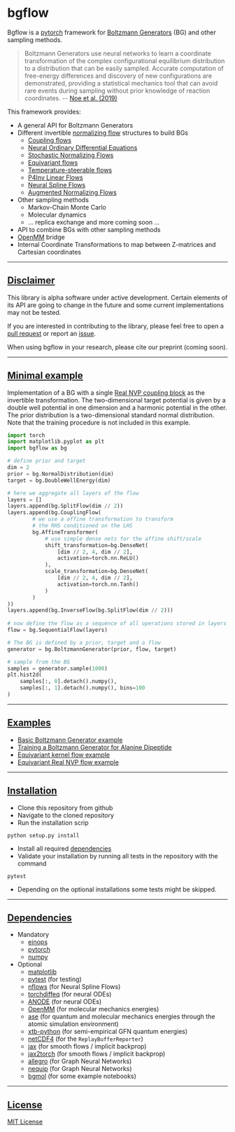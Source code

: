 # bgflow


Bgflow is a [pytorch](https://github.com/pytorch/pytorch) framework for
[Boltzmann Generators](https://science.sciencemag.org/content/365/6457/eaaw1147) (BG) and other sampling methods.

> Boltzmann Generators use neural networks to learn a coordinate transformation
> of the complex configurational equilibrium distribution to a distribution that 
> can be easily sampled. Accurate computation of free-energy differences 
> and discovery of new configurations are demonstrated, 
> providing a statistical mechanics tool that can 
> avoid rare events during sampling without prior knowledge of reaction coordinates.
> -- [Noe et al. (2019)](https://science.sciencemag.org/content/365/6457/eaaw1147)

This framework provides:

* A general API for Boltzmann Generators
* Different invertible [normalizing flow](https://arxiv.org/abs/1912.02762) structures to build BGs
    * [Coupling flows](https://arxiv.org/abs/1410.8516)
    * [Neural Ordinary Differential Equations](https://arxiv.org/abs/1806.07366)
    * [Stochastic Normalizing Flows](https://arxiv.org/abs/2002.06707)
    * [Equivariant flows](https://arxiv.org/abs/2006.02425)
    * [Temperature-steerable flows](https://arxiv.org/abs/2108.01590)
    * [P4Inv Linear Flows](https://arxiv.org/abs/2010.07033)
    * [Neural Spline Flows](https://arxiv.org/abs/1906.04032)
    * [Augmented Normalizing Flows](https://arxiv.org/abs/2002.07101)
* Other sampling methods
    * Markov-Chain Monte Carlo
    * Molecular dynamics
    * ... replica exchange and more coming soon ...
* API to combine BGs with other sampling methods
* [OpenMM](https://github.com/openmm/openmm) bridge 
* Internal Coordinate Transformations to map between Z-matrices and Cartesian coordinates
***
## [Disclaimer](#disclaimer)
This library is alpha software under active development.
Certain elements of its API are going to change in the 
future and some current implementations may not be tested.

If you are interested in contributing to the library,
please feel free to open a 
[pull request](https://github.com/noegroup/bgflow/pulls)
or report an [issue](https://github.com/noegroup/bgflow/issues).

When using bgflow in your research, please cite our preprint (coming soon).
***
## [Minimal example](#minimal-example)
Implementation of a BG with a single [Real NVP coupling block](https://arxiv.org/abs/1605.08803)
as the invertible transformation. The two-dimensional target potential is given by a double well potential in one
dimension and a harmonic potential in the other. The prior distribution is a two-dimensional standard normal
distribution. Note that the training procedure is not included in this example.

``` python
import torch
import matplotlib.pyplot as plt
import bgflow as bg

# define prior and target
dim = 2
prior = bg.NormalDistribution(dim)
target = bg.DoubleWellEnergy(dim)

# here we aggregate all layers of the flow
layers = []
layers.append(bg.SplitFlow(dim // 2))
layers.append(bg.CouplingFlow(
        # we use a affine transformation to transform 
        # the RHS conditioned on the LHS
        bg.AffineTransformer(
            # use simple dense nets for the affine shift/scale
            shift_transformation=bg.DenseNet(
                [dim // 2, 4, dim // 2], 
                activation=torch.nn.ReLU()
            ), 
            scale_transformation=bg.DenseNet(
                [dim // 2, 4, dim // 2], 
                activation=torch.nn.Tanh()
            )
        )
))
layers.append(bg.InverseFlow(bg.SplitFlow(dim // 2)))
    
# now define the flow as a sequence of all operations stored in layers
flow = bg.SequentialFlow(layers)

# The BG is defined by a prior, target and a flow
generator = bg.BoltzmannGenerator(prior, flow, target)

# sample from the BG
samples = generator.sample(1000)
plt.hist2d(
    samples[:, 0].detach().numpy(), 
    samples[:, 1].detach().numpy(), bins=100
)
```

***

## [Examples](#examples)

* [Basic Boltzmann Generator example](https://github.com/noegroup/bgflow/blob/master/notebooks/example.ipynb)
* [Training a Boltzmann Generator for Alanine Dipeptide](https://github.com/noegroup/bgflow/blob/master/notebooks/alanine_dipeptide_basics.ipynb)
* [Equivariant kernel flow example](https://github.com/noegroup/bgflow/blob/master/notebooks/example_equivariant_nODE.ipynb)
* [Equivariant Real NVP flow example](https://github.com/noegroup/bgflow/blob/master/notebooks/example_equivariant_RNVP.ipynb)

***

## [Installation](#installation)


* Clone this repository from github
* Navigate to the cloned repository
* Run the installation scrip

```
python setup.py install
```

* Install all required [dependencies](#dependencies) 
* Validate your installation by running all tests in the repository with the command

```
pytest
```

* Depending on the optional installations some tests might be skipped. 

***
## [Dependencies](#dependencies)
* Mandatory
  * [einops](https://github.com/arogozhnikov/einops/)
  * [pytorch](https://github.com/pytorch/pytorch)
  * [numpy](https://github.com/numpy/numpy)
* Optional
  * [matplotlib](https://github.com/matplotlib/matplotlib)
  * [pytest](https://github.com/pytest-dev/pytest) (for testing)
  * [nflows](https://github.com/bayesiains/nflows) (for Neural Spline Flows)
  * [torchdiffeq](https://github.com/rtqichen/torchdiffeq) (for neural ODEs)
  * [ANODE](https://github.com/amirgholami/anode) (for neural ODEs)
  * [OpenMM](https://github.com/openmm/openmm) (for molecular mechanics energies)
  * [ase](https://wiki.fysik.dtu.dk/ase/index.html) (for quantum and molecular mechanics energies through the atomic simulation environment)
  * [xtb-python](https://xtb-python.readthedocs.io) (for semi-empirical GFN quantum energies)
  * [netCDF4](https://unidata.github.io/netcdf4-python/) (for the `ReplayBufferReporter`)
  * [jax](https://github.com/google/jax) (for smooth flows / implicit backprop)
  * [jax2torch](https://github.com/lucidrains/jax2torch) (for smooth flows / implicit backprop)
  * [allegro](https://github.com/mir-group/allegro) (for Graph Neural Networks)
  * [nequip](https://github.com/mir-group/nequip) (for Graph Neural Networks)
  * [bgmol](https://github.com/noegroup/bgmol) (for some example notebooks)


***
## [License](#dependencies)
[MIT License](LICENSE)
